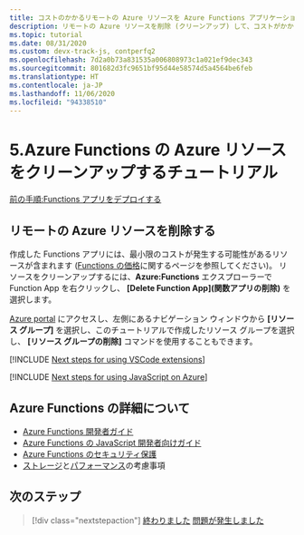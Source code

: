 ```yaml
---
title: コストのかかるリモートの Azure リソースを Azure Functions アプリケーションのデプロイ後に削除する
description: リモートの Azure リソースを削除 (クリーンアップ) して、コストがかからないようにします。 リソースをクリーンアップするには、Azure Functions エクスプローラーで関数アプリを右クリックし、**関数アプリの削除** を選択します。
ms.topic: tutorial
ms.date: 08/31/2020
ms.custom: devx-track-js, contperfq2
ms.openlocfilehash: 7d2a0b73a831535a006808973c1a021ef9dec343
ms.sourcegitcommit: 801682d3fc9651bf95d44e58574d5a4564be6feb
ms.translationtype: HT
ms.contentlocale: ja-JP
ms.lasthandoff: 11/06/2020
ms.locfileid: "94338510"
---
```

# <a name="5-clean-up-azure-resources-for-azure-functions-tutorial"></a>5.Azure Functions の Azure リソースをクリーンアップするチュートリアル

[前の手順:Functions アプリをデプロイする](tutorial-vscode-serverless-node-deploy-hosting.md)

## <a name="remove-remote-azure-resources"></a>リモートの Azure リソースを削除する

作成した Functions アプリには、最小限のコストが発生する可能性があるリソースが含まれます ([Functions の価格](https://azure.microsoft.com/pricing/details/functions/)に関するページを参照してください)。 リソースをクリーンアップするには、**Azure:Functions** エクスプローラーで Function App を右クリックし、 **[Delete Function App]\(関数アプリの削除\)** を選択します。

[Azure portal](https://portal.azure.com) にアクセスし、左側にあるナビゲーション ウィンドウから **[リソース グループ]** を選択し、このチュートリアルで作成したリソース グループを選択し、 **[リソース グループの削除]** コマンドを使用することもできます。

[!INCLUDE [Next steps for using VSCode extensions](../includes/tutorial-next-steps-vscode-extensions.md)]

[!INCLUDE [Next steps for using JavaScript on Azure](../includes/tutorial-next-steps-js-azure.md)]

## <a name="learn-more-about-azure-functions"></a>Azure Functions の詳細について

* [Azure Functions 開発者ガイド](/azure/azure-functions/functions-reference)
* [Azure Functions の JavaScript 開発者向けガイド](/azure/azure-functions/functions-reference-node)
* [Azure Functions のセキュリティ保護](/azure/azure-functions/security-concepts)
* [ストレージ](/azure/azure-functions/storage-considerations)と[パフォーマンス](/azure/azure-functions/functions-best-practices)の考慮事項

## <a name="next-steps"></a>次のステップ

> [!div class="nextstepaction"]
> [終わりました](../how-to/develop-serverless-apps.md) [問題が発生しました](https://www.research.net/r/PWZWZ52?tutorial=node-deployment-azurefunctions&step=clean-up-resources)